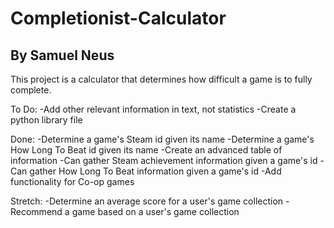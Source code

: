 # Completionist-Calculator
## By Samuel Neus

This project is a calculator that determines how difficult a game is to fully complete.

To Do:
-Add other relevant information in text, not statistics
-Create a python library file

Done:
-Determine a game's Steam id given its name
-Determine a game's How Long To Beat id given its name
-Create an advanced table of information
-Can gather Steam achievement information given a game's id
-Can gather How Long To Beat information given a game's id
-Add functionality for Co-op games

Stretch:
-Determine an average score for a user's game collection
-Recommend a game based on a user's game collection